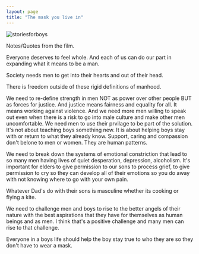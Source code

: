 ```yaml
---
layout: page
title: "The mask you live in"
---
```


![storiesforboys](/shinygiggle2/assets/themaskyoulivein.png)

Notes/Quotes from the film.

Everyone deserves to feel whole.  And each of us can do our part in expanding what it means to be a man.

Society needs men to get into their hearts and out of their head.  

There is freedom outside of these rigid definitions of manhood.

We need to re-define strength in men NOT as power over other people BUT as forces for justice.  And justice means fairness and equality for all.  It means working against violence.  And we need more men willing to speak out even when there is a risk to go into male culture and make other men uncomfortable.  We need men to use their prvilage to be part of the solution. It's not about teaching boys something new.  It is about helping boys stay with or return to what they already know.  Support, caring and compassion don't belone to men or women.  They are human patterns. 

We need to break down the systems of emotional constriction that lead to so many men having lives of quiet desperation, depression, alcoholism.  It's important for elders to give permission to our sons to process grief, to give permission to cry so they can develop all of their emotions so you do away with not knowing where to go with your own pain.

Whatever Dad's do with their sons is masculine whether its cooking or flying a kite.

We need to challenge men and boys to rise to the better angels of their nature with the best aspirations that they have for themselves as human beings and as men.  I think that's a positive challenge and many men can rise to that challenge.

Everyone in a boys life should help the boy stay true to who they are so they don't have to wear a mask.